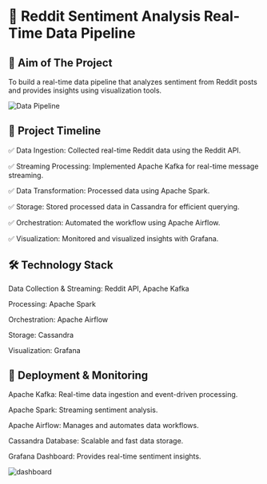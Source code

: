 # 📢 Reddit Sentiment Analysis Real-Time Data Pipeline
## 📌 Aim of The Project
To build a real-time data pipeline that analyzes sentiment from Reddit posts and provides insights using visualization tools.

![Data Pipeline](https://github.com/user-attachments/assets/73f78263-5e48-44ba-b6a0-2703fcd1bb9d)


## 📅 Project Timeline

✅ Data Ingestion: Collected real-time Reddit data using the Reddit API.

✅ Streaming Processing: Implemented Apache Kafka for real-time message streaming.

✅ Data Transformation: Processed data using Apache Spark.

✅ Storage: Stored processed data in Cassandra for efficient querying.

✅ Orchestration: Automated the workflow using Apache Airflow.

✅ Visualization: Monitored and visualized insights with Grafana.


## 🛠️ Technology Stack

Data Collection & Streaming: Reddit API, Apache Kafka

Processing: Apache Spark

Orchestration: Apache Airflow

Storage: Cassandra

Visualization: Grafana


## 🚀 Deployment & Monitoring

Apache Kafka: Real-time data ingestion and event-driven processing.

Apache Spark: Streaming sentiment analysis.

Apache Airflow: Manages and automates data workflows.

Cassandra Database: Scalable and fast data storage.

Grafana Dashboard: Provides real-time sentiment insights.

![dashboard](https://github.com/user-attachments/assets/f97796d1-76af-4a02-870d-e5eba69786bc)
